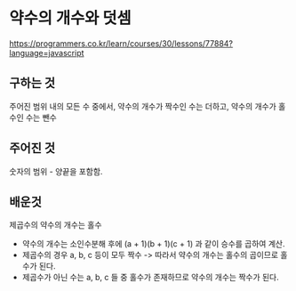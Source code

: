 # 약수의 개수와 덧셈
https://programmers.co.kr/learn/courses/30/lessons/77884?language=javascript
## 구하는 것
주어진 범위 내의 모든 수 중에서,
약수의 개수가 짝수인 수는 더하고,
약수의 개수가 홀수인 수는 뺀수 
## 주어진 것
숫자의 범위 - 양끝을 포함함.

## 배운것 
제곱수의 약수의 개수는 홀수 
- 약수의 개수는 소인수분해 후에 (a + 1)(b + 1)(c + 1) 과 같이 승수를 곱하여 계산.
- 제곱수의 경우 a, b, c 등이 모두 짝수 -> 따라서 약수의 개수는 홀수의 곱이므로 홀수가 된다. 
- 제곱수가 아닌 수는 a, b, c 들 중 홀수가 존재하므로 약수의 개수는 짝수가 된다. 